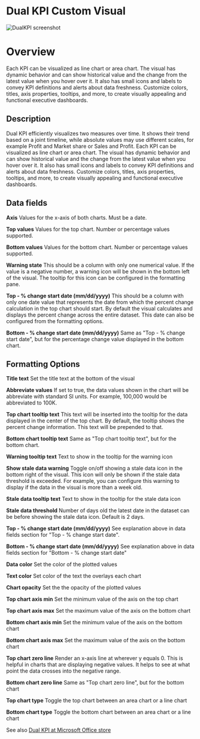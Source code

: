 # Dual KPI Custom Visual

![DualKPI screenshot](https://az158878.vo.msecnd.net/marketing/Partner_21474836617/Product_42949680540/Asset_b4fac22d-44ca-49bf-8485-98dfaf6ef18c/DualKPIscreenshot1.png)
# Overview
Each KPI can be visualized as line chart or area chart. The visual has dynamic behavior and can show historical value and the change from the latest value when you hover over it. It also has small icons and labels to convey KPI definitions and alerts about data freshness. Customize colors, titles, axis properties, tooltips, and more, to create visually appealing and functional executive dashboards.

## Description
Dual KPI efficiently visualizes two measures over time. It shows their trend based on a joint timeline, while absolute values may use different scales, for example Profit and Market share or Sales and Profit. Each KPI can be visualized as line chart or area chart. The visual has dynamic behavior and can show historical value and the change from the latest value when you hover over it. It also has small icons and labels to convey KPI definitions and alerts about data freshness. Customize colors, titles, axis properties, tooltips, and more, to create visually appealing and functional executive dashboards.

## Data fields
**Axis**
Values for the x-axis of both charts. Must be a date.

**Top values**
Values for the top chart. Number or percentage values supported.

**Bottom values**
Values for the bottom chart. Number or percentage values supported.

**Warning state**
This should be a column with only one numerical value. If the value is a negative number, a warning icon will be shown in the bottom left of the visual. The tooltip for this icon can be configured in the formatting pane.

**Top - % change start date (mm/dd/yyyy)**
This should be a column with only one date value that represents the date from which the percent change calculation in the top chart should start. By default the visual calculates and displays the percent change across the entire dataset. This date can also be configured from the formatting options.

**Bottom - % change start date (mm/dd/yyyy)**
Same as "Top - % change start date", but for the percentage change value displayed in the bottom chart.

## Formatting Options
**Title text**
Set the title text at the bottom of the visual

**Abbreviate values**
If set to true, the data values shown in the chart will be abbreviate with standard SI units. For example, 100,000 would be abbreviated to 100K.

**Top chart tooltip text**
This text will be inserted into the tooltip for the data displayed in the center of the top chart. By default, the tooltip shows the percent change information. This text will be prepended to that.

**Bottom chart tooltip text**
Same as "Top chart tooltip text", but for the bottom chart.

**Warning tooltip text**
Text to show in the tooltip for the warning icon

**Show stale data warning**
Toggle on/off showing a stale data icon in the bottom right of the visual. This icon will only be shown if the stale data threshold is exceeded. For example, you can configure this warning to display if the data in the visual is more than a week old.

**Stale data tooltip text**
Text to show in the tooltip for the stale data icon

**Stale data threshold**
Number of days old the latest date in the dataset can be before showing the stale data icon. Default is 2 days.

**Top - % change start date (mm/dd/yyyy)**
See explanation above in data fields section for "Top - % change start date".

**Bottom - % change start date (mm/dd/yyyy)**
See explanation above in data fields section for "Bottom - % change start date"

**Data color**
Set the color of the plotted values

**Text color**
Set color of the text the overlays each chart

**Chart opacity**
Set the the opacity of the plotted values

**Top chart axis min**
Set the minimum value of the axis on the top chart

**Top chart axis max**
Set the maximum value of the axis on the bottom chart

**Bottom chart axis min**
Set the minimum value of the axis on the bottom chart

**Bottom chart axis max**
Set the maximum value of the axis on the bottom chart

**Top chart zero line**
Render an x-axis line at wherever y equals 0. This is helpful in charts that are displaying negative values. It helps to see at what point the data crosses into the negative range.

**Bottom chart zero line**
Same as "Top chart zero line", but for the bottom chart

**Top chart type**
Toggle the top chart between an area chart or a line chart

**Bottom chart type**
Toggle the bottom chart between an area chart or a line chart

See also [Dual KPI at Microsoft Office store](https://store.office.com/en-us/app.aspx?assetid=WA104380774&sourcecorrid=22a9c675-007c-43ad-9448-8e7a49e1ee75&searchapppos=0&ui=en-US&rs=en-US&ad=US&appredirect=false)

